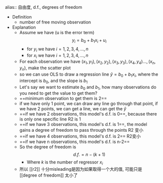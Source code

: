 alias:: 自由度, d.f., degrees of freedom

- Definition
	- number of free moving observation
- Explanation
	- Assume we have (u is the error term)
	  $$y_i = b_0 + b_1 x_i + u_i$$
		- for $y_i$ we have $i = 1,2,3,4,...,n$
		- for $x_i$ we have $i = 1,2,3,4,...,n$
	- For each observation we have $(x_1, y_1), (x_2, y_2), (x_3, y_3),(x_4, y_4) ..., (x_n, y_n)$, make the scatter plot
	- so we can use OLS to draw a regression line $\hat{y} = b_0 + b_1 x_i$, where the intercept is $b_0$, and the slope is $b_1$
	- Let's say we want to estimate $b_0$ and $b_1$, how many observations do you need to get the value to get them?
	- ==minimum observation to get them is 2==
	- if we have only 1 point, we can draw any line go through that point, if we have 2 points, we can get a line, we can get the $\hat{y}$
	- ==if we have 2 observations, this model's d.f. is 0==, because there is only one specific line R2 is 1
	- ==if we have 3 observations, this model's d.f. is 1==, the model gains a degree of freedom to pass through the points R2 变小
	- ==if we have 4 observations, this model's d.f. is 2== R2变小
	- ==if we have n observations, this model's d.f. is n-2==
	- So the degree of freedom is
	  $$d.f. = n-(k+1)$$
		- Where $k$ is the number of regressor $x_i$
	- 所以 [[r2]] 十分misleading是因为如果取得一个大的值, 可能只是 [[degree of freedom]] 太小了